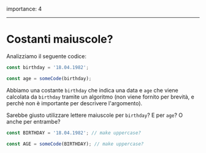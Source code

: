 importance: 4

---

# Costanti maiuscole?

Analizziamo il seguente codice:

```js
const birthday = '18.04.1982';

const age = someCode(birthday);
```

Abbiamo una costante `birthday` che indica una data e  `age` che viene calcolata da `birthday` tramite un algoritmo (non viene fornito per brevità, e perchè non è importante per descrivere l'argomento).

Sarebbe giusto utilizzare lettere maiuscole per `birthday`? E per `age`? O anche per entrambe?

```js
const BIRTHDAY = '18.04.1982'; // make uppercase?

const AGE = someCode(BIRTHDAY); // make uppercase?
```

